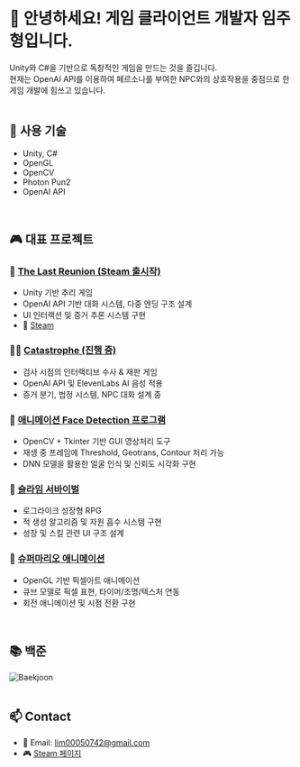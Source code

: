 # 👋 안녕하세요! 게임 클라이언트 개발자 임주형입니다.
Unity와 C#을 기반으로 독창적인 게임을 만드는 것을 즐깁니다.  
현재는 OpenAI API를 이용하여 페르소나를 부여한 NPC와의 상호작용을 중점으로 한 게임 개발에 힘쓰고 있습니다.
<br>
<br>
## 🔧 사용 기술
- Unity, C#
- OpenGL
- OpenCV
- Photon Pun2
- OpenAI API   
<br>

## 🎮 대표 프로젝트

### 🎯 [The Last Reunion (Steam 출시작)](https://github.com/LimJuHyung1/TheLastReunion)
- Unity 기반 추리 게임
- OpenAI API 기반 대화 시스템, 다중 엔딩 구조 설계
- UI 인터랙션 및 증거 추론 시스템 구현
- 🎥 [Steam](https://store.steampowered.com/app/3600510/The_Last_Reunion/)

### 🕵️‍♂️ [Catastrophe (진행 중)](https://github.com/LimJuHyung1/Catastrophe)
- 검사 시점의 인터랙티브 수사 & 재판 게임
- OpenAI API 및 ElevenLabs AI 음성 적용
- 증거 분기, 법정 시스템, NPC 대화 설계 중

### 🧠 [애니메이션 Face Detection 프로그램](https://github.com/LimJuHyung1/ComputreVision/tree/main)
- OpenCV + Tkinter 기반 GUI 영상처리 도구
- 재생 중 프레임에 Threshold, Geotrans, Contour 처리 가능
- DNN 모델을 활용한 얼굴 인식 및 신뢰도 시각화 구현

### 🧪 [슬라임 서바이벌](https://github.com/LimJuHyung1/SlimeSurvivor)
- 로그라이크 성장형 RPG
- 적 생성 알고리즘 및 자원 흡수 시스템 구현
- 성장 및 스킬 관련 UI 구조 설계

### 🎨 [슈퍼마리오 애니메이션](https://github.com/LimJuHyung1/ComputerGraphics)
- OpenGL 기반 픽셀아트 애니메이션
- 큐브 모델로 픽셀 표현, 타이머/조명/텍스처 연동
- 회전 애니메이션 및 시점 전환 구현
<br>

## 📚 백준
![Baekjoon](https://mazassumnida.wtf/api/v2/generate_badge?boj=ekzmtpdlqj)
<br>
<br>

## 📫 Contact
- 📧 Email: lim00050742@gmail.com  
- 🎮 [Steam 페이지](https://store.steampowered.com/app/3600510/The_Last_Reunion/)

